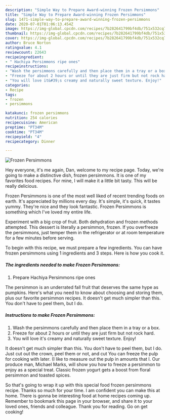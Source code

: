 ```yaml
---
description: "Simple Way to Prepare Award-winning Frozen Persimmons"
title: "Simple Way to Prepare Award-winning Frozen Persimmons"
slug: 1471-simple-way-to-prepare-award-winning-frozen-persimmons
date: 2020-07-01T01:06:13.454Z
image: https://img-global.cpcdn.com/recipes/7b282641799bf4db/751x532cq70/frozen-persimmons-recipe-main-photo.jpg
thumbnail: https://img-global.cpcdn.com/recipes/7b282641799bf4db/751x532cq70/frozen-persimmons-recipe-main-photo.jpg
cover: https://img-global.cpcdn.com/recipes/7b282641799bf4db/751x532cq70/frozen-persimmons-recipe-main-photo.jpg
author: Bruce Norton
ratingvalue: 4.1
reviewcount: 22643
recipeingredient:
- " Hachiya Persimmons ripe ones"
recipeinstructions:
- "Wash the persimmons carefully and then place them in a tray or a box."
- "Freeze for about 2 hours or until they are just firm but not rock hard."
- "You will love it&#39;s creamy and naturally sweet texture. Enjoy!"
categories:
- Recipe
tags:
- frozen
- persimmons

katakunci: frozen persimmons 
nutrition: 254 calories
recipecuisine: American
preptime: "PT34M"
cooktime: "PT34M"
recipeyield: "4"
recipecategory: Dinner

---
```



![Frozen Persimmons](https://img-global.cpcdn.com/recipes/7b282641799bf4db/751x532cq70/frozen-persimmons-recipe-main-photo.jpg)

Hey everyone, it's me again, Dan, welcome to my recipe page. Today, we're going to make a distinctive dish, frozen persimmons. It is one of my favorites food recipes. For mine, I will make it a little bit tasty. This will be really delicious.

Frozen Persimmons is one of the most well liked of recent trending foods on earth. It's appreciated by millions every day. It's simple, it's quick, it tastes yummy. They're nice and they look fantastic. Frozen Persimmons is something which I've loved my entire life.

Experiment with a big crop of fruit. Both dehydration and frozen methods attempted. This dessert is literally a persimmon, frozen. If you overfreeze the persimmons, just temper them in the refrigerator or at room temperature for a few minutes before serving.


To begin with this recipe, we must prepare a few ingredients. You can have frozen persimmons using 1 ingredients and 3 steps. Here is how you cook it.

<!--inarticleads1-->

##### The ingredients needed to make Frozen Persimmons:

1. Prepare  Hachiya Persimmons ripe ones


The persimmon is an underrated fall fruit that deserves the same hype as pumpkins. Here&#39;s what you need to know about choosing and storing them, plus our favorite persimmon recipes. It doesn&#39;t get much simpler than this. You don&#39;t have to peel them, but I do. 

<!--inarticleads2-->

##### Instructions to make Frozen Persimmons:

1. Wash the persimmons carefully and then place them in a tray or a box.
1. Freeze for about 2 hours or until they are just firm but not rock hard.
1. You will love it&#39;s creamy and naturally sweet texture. Enjoy!


It doesn&#39;t get much simpler than this. You don&#39;t have to peel them, but I do. Just cut out the crown, peel them or not, and cut You can freeze the pulp for cooking with later. (I like to measure out the pulp in amounts that I. Our produce man, Michael Marks, will show you how to freeze a persimmon to enjoy as a special treat. Classic frozen yogurt gets a boost from floral persimmon and toasted spices. 

So that's going to wrap it up with this special food frozen persimmons recipe. Thanks so much for your time. I am confident you can make this at home. There is gonna be interesting food at home recipes coming up. Remember to bookmark this page in your browser, and share it to your loved ones, friends and colleague. Thank you for reading. Go on get cooking!
